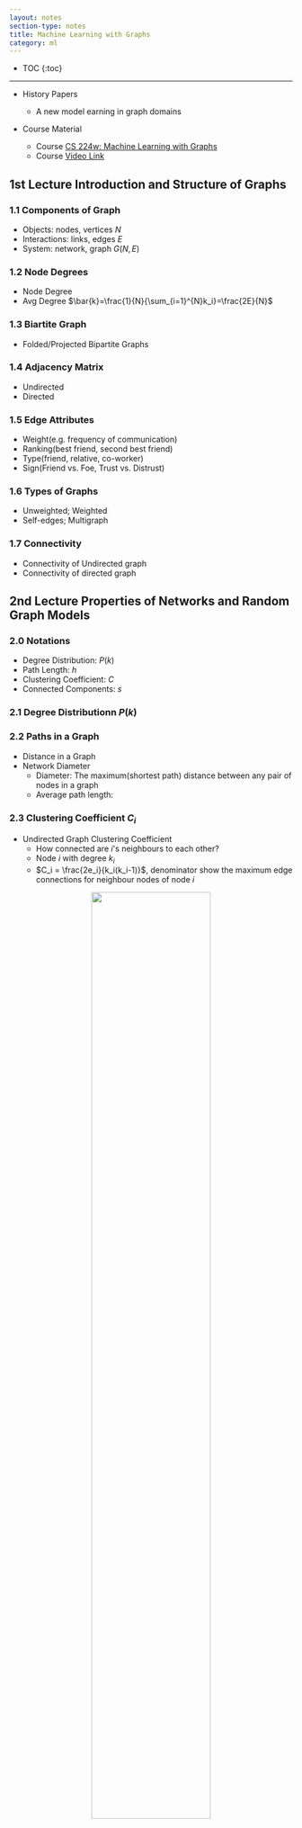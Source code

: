 ```yaml
---
layout: notes
section-type: notes
title: Machine Learning with Graphs
category: ml
---
```


* TOC
{:toc}
---
* History Papers
    * A new model earning in graph domains

* Course Material
    * Course [CS 224w: Machine Learning with Graphs](http://web.stanford.edu/class/cs224w/)
    * Course [Video Link](https://www.youtube.com/watch?v=0eNQnc0eOB4&list=PL1OaWjIc3zJ4xhom40qFY5jkZfyO5EDOZ)


## 1st Lecture Introduction and Structure of Graphs 
### 1.1 Components of Graph
* Objects: nodes, vertices $N$
* Interactions: links, edges $E$
* System: network, graph $G(N,E)$

### 1.2 Node Degrees
* Node Degree
* Avg Degree $\bar{k}=\frac{1}{N}{\sum_{i=1}^{N}k_i}=\frac{2E}{N}$

### 1.3 Biartite Graph
* Folded/Projected Bipartite Graphs

### 1.4 Adjacency Matrix
* Undirected
* Directed

### 1.5 Edge Attributes
* Weight(e.g. frequency of communication)
* Ranking(best friend, second best friend)
* Type(friend, relative, co-worker)
* Sign(Friend vs. Foe, Trust vs. Distrust)

### 1.6 Types of Graphs
* Unweighted; Weighted
* Self-edges; Multigraph

### 1.7 Connectivity
* Connectivity of Undirected graph
* Connectivity of directed graph

## 2nd Lecture Properties of Networks and Random Graph Models 
### 2.0 Notations
* Degree Distribution: $P(k)$
* Path Length: $h$
* Clustering Coefficient: $C$
* Connected Components: $s$

### 2.1 Degree Distributionn $P(k)$
### 2.2 Paths in a Graph
* Distance in a Graph
* Network Diameter
    * Diameter: The maximum(shortest path) distance between any pair of nodes in a graph
    * Average path length: 

### 2.3 Clustering Coefficient $C_i$
* Undirected Graph Clustering Coefficient
    * How connected are $i$'s neighbours to each other?
    * Node $i$ with degree $k_i$
    * $C_i = \frac{2e_i}{k_i(k_i-1)}$, denominator show the maximum edge connections for neighbour nodes of node $i$

<center>
<img class = "large" src=".//graph/001.png" height="65%" width="65%">
</center>

### 2.4 Connectivity
* Size of largest connected component
* Largest component = Giant Component

### 2.5 Propertities of $G_{np}$
* Degree distribution: $p(k)=C_{n-1}^{k}p^k(1-p)^{n-1-k}$
* Clustering Coefficient of $G_{np}$: $C=p=\bar{k}/n$
* Averge Path Length: $O(\log{n})$


### 2.5 Small-World Model
* Can we have high clustering while also having short paths?

<center>
<img class = "large" src=".//graph/002.png" height="65%" width="65%">
</center>

### 2.6 Kronecker Graph Model


## 3rd Lecture Motifs and Structure Roles in Networks
### 3.1 Subnetwork
### 3.2 Network Motifs
* Motif: Recurring, Significant, Patterns of interconnections
* And motif occur in the real network more often than the random network.
* $Z_i$ captures the siginificance of motif i
* Network Significance Profile(SP):
    
### 3.3 Graphlets
* Graph Degree Vector
* Automorphism Orbits

### 3.4 Graph Isomophism
* Example: Are $G$ and $H$ topologically equivalent?


## 7th Lecture Graph Representation Learning
* Node Classification
* Link Prediction

### 7.1 Feature Learning in Graphs
* Feature Representation Embedding
* Task: Map each node in a network into a low-dimensional space

### 7.2 Node Embedding
* CNN for fixed-size images/grids
* RNNs or word2vec for text/sequences

### 7.3 Embedding Nodes Task
<center>
<img class = "large" src=".//graph/004.png" height="65%" width="65%">
</center>

* Hence, we can analyse the similarity of those nodes in space, and we have many approaches to measure the distance like Eucliden Distance, Cos Vector etc. In this way, we can just use the 

### 7.4 Random Walk Approaches to Node Embeddings
* $z_u^{T}z_v$ probability that $v$ and $u$ co-occur on a random walk over the network

### 7.5 Unsupervised Feature Learning
<center>
<img class = "large" src=".//graph/005.png" height="65%" width="65%">
</center>

<center>
<img class = "large" src=".//graph/006.png" height="65%" width="65%">
</center>

## 8th Graph Neural Network
### [Lecture 8 video](https://www.youtube.com/watch?v=7JELX6DiUxQ)
### 8.1 Nodes Embeddings
<center>
<img class = "large" src=".//graph/007.png" height="65%" width="65%">
</center>

* Two Key Components:
    * Encoder
    * Similarity Function

### 8.2 Basics of Deep Learning for Graphs
* Idea: Neighbourhood Aggregation
<center>
<img class = "large" src=".//graph/008.png" height="65%" width="65%">
</center>

* Final layer $h^{K}_{v}$ is embedding of $\mathbf{z}_{v}$
* Train the Model
    * $\mathbf{W}_{k}$
    * $\mathbf{B}_{k}$
* Inductive Capability
* So far, the GraphNN aggregate the neighbour messages by taking their(weighted) average 

### 8.3 GraphSAGE Graph Neural Network Architecture
* Concatenece:
    * Concatenate neighbour embedding and self embedding
    * Unlike Graph Convolution with adding itself, we just concatenate itself features then activate with non-linearity function
* Aggregation:
    * Use generalized aggregation function
    * Unlike Graph Convolution with just average

<center>
<img class = "large" src=".//graph/009.png" height="65%" width="65%">
</center>

* Aggregation Variants
    * Generally, there are several ways to implement aggregate
    * Mean
    * Pool (mean or max across a coordinate)
    * LSTM (make model much deeper with LSTM)
<center>
<img class = "large" src=".//graph/010.png" height="65%" width="65%">
</center>
Hints: we can apply different pooling startegies

### 8.4 Implementation
<center>
<img class = "large" src=".//graph/011.png" height="65%" width="65%">
</center>

* Notation:
    * $D$ is degree matrix
    * $A$ is adjeacent matrix
    * $H^{k-1}$ is message matrix from previous layer

* $D^{-1}$ matrix acts as a mean function in this formula.
* $AH^{k-1}$ is aimed to sum all neighbour features

### 8.5 Graph Attention Network (GAT)
* Simple Neighbourhood Aggregation in Graph Convolution
    * Use coefficient of ${\alpha}_{vu}$
    * All neighbour $u \in {N}(v)$ are equally important to node $v$
<center>
<img class = "large" src=".//graph/012.png" height="65%" width="65%">
</center>

* Attention Mechanism
    * Use $e_{vu}$ as coefficient
    * Mechanism $a$ may achieve in different ways including Simple Single-Layer Neural Network
<center>
<img class = "large" src=".//graph/013.png" height="65%" width="65%">
</center>

<center>
<img class = "large" src=".//graph/014.png" height="65%" width="65%">
</center>

### 8.6 More on Graph Neural Networks
* Tutoiral and Overviews

    * [Relational inductive biases and graph networks (Battaglia et al., 2018)](https://arxiv.org/pdf/1806.01261.pdf)

    * [Representation learning on graphs: Methods and applications ](https://arxiv.org/pdf/1709.05584.pdf)

* Attention-based neighborhood aggregation
    * [VAIN: Attentional Multi-agent Predictive Modeling](https://papers.nips.cc/paper/6863-vain-attentional-multi-agent-predictive-modeling.pdf)
    * [Graph Attention Networks](https://arxiv.org/pdf/1710.10903.pdf)
    * 
    
